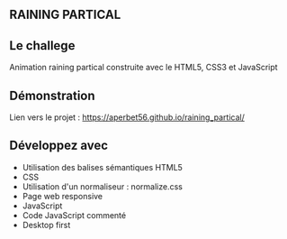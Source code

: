 ## RAINING PARTICAL

## Le challege

Animation raining partical construite avec le HTML5, CSS3 et JavaScript

## Démonstration

Lien vers le projet : https://aperbet56.github.io/raining_partical/

## Développez avec

- Utilisation des balises sémantiques HTML5
- CSS
- Utilisation d'un normaliseur : normalize.css
- Page web responsive
- JavaScript
- Code JavaScript commenté
- Desktop first

